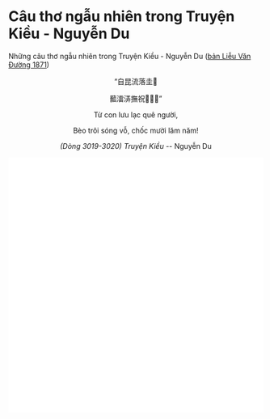# Câu thơ ngẫu nhiên trong Truyện Kiều - Nguyễn Du

Những câu thơ ngẫu nhiên trong Truyện Kiều - Nguyễn Du ([bản Liễu Văn Đường 1871](https://vi.wikisource.org/wiki/Truy%E1%BB%87n_Ki%E1%BB%81u_(b%E1%BA%A3n_Li%E1%BB%85u_V%C4%83n_%C3%90%C6%B0%E1%BB%9Dng_1871)))

<div align="center">
<!-- START_KIEU -->
      <p class="nom">“自昆流落圭𠊛</p>
      <p class="nom">䕯㵢㳥撫祝𨑮𠄻𫷜”</p>
      <p class="quocngu">Từ con lưu lạc quê người,</p>
      <p class="quocngu">Bèo trôi sóng vỗ, chốc mười lăm năm!</p>
      <p class="author"><i>(Dòng 3019-3020) Truyện Kiều</i> -- Nguyễn Du</p>
<!-- END_KIEU -->
</div>

<div align="center">
  <img src="./assets/random-kieu.svg" alt="The Tale of Kieu - Nguyen Du">
</div>
